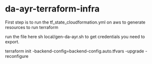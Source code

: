 # da-ayr-terraform-infra
First step is to run the tf_state_cloudformation.yml on aws to generate resources to run terraform

run the file here sh local/gen-da-ayr.sh to get credentials you need to export.

terraform init -backend-config=backend-config.auto.tfvars -upgrade -reconfigure


